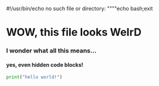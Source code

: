 #!/usr/bin/echo no such file or directory:
""""echo bash;exit
<!DOCTYPE html>
<html>

<body onLoad="e()">
    <p display="none">
        <script>function e() { document.write("html"); }</script>
    </p>
</body>
<h1>WOW, this file looks <strong>WeIrD</strong></h1>
<h3>I wonder what all this means...</h3>

<p>

#### yes, even hidden code blocks!

```python
print("hello world!")
```

</p>

</html>
<!-- 
"""
print("python")